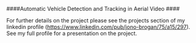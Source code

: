 ####Automatic Vehicle Detection and Tracking in Aerial Video ####

For further details on the project please see the projects section of my linkedin profile (https://www.linkedin.com/pub/jono-brogan/75/a15/297). See my full profile for a presentation on the project.
